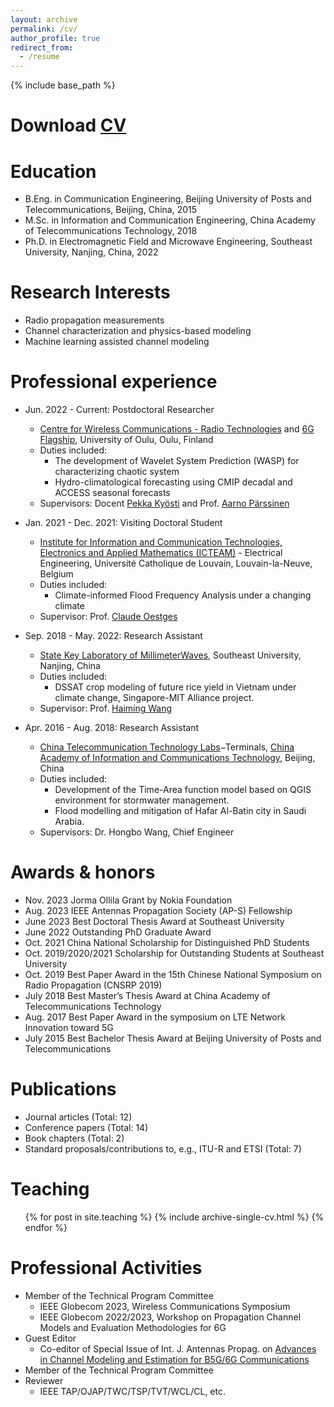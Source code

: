 ```yaml
---
layout: archive
permalink: /cv/
author_profile: true
redirect_from:
  - /resume
---
```


{% include base_path %}

Download [CV](http://peizezhang.github.io/files/FullCV_Peize.pdf)
======

Education
======
* B.Eng. in Communication Engineering, Beijing University of Posts and Telecommunications, Beijing, China, 2015
* M.Sc. in Information and Communication Engineering, China Academy of Telecommunications Technology, 2018
* Ph.D. in Electromagnetic Field and Microwave Engineering, Southeast University, Nanjing, China, 2022

Research Interests
======
* Radio propagation measurements
* Channel characterization and physics-based modeling
* Machine learning assisted channel modeling

Professional experience
======
* Jun. 2022 - Current: Postdoctoral Researcher
  * [Centre for Wireless Communications - Radio Technologies](https://www.oulu.fi/en/university/faculties-and-units/faculty-information-technology-and-electrical-engineering/cwc-radio-technologies) and [6G Flagship](https://www.6gflagship.com/), University of Oulu, Oulu, Finland
  * Duties included: 
	+ The development of Wavelet System Prediction (WASP) for characterizing chaotic system
    + Hydro-climatological forecasting using CMIP decadal and ACCESS seasonal forecasts
  * Supervisors: Docent [Pekka Kyösti](https://www.oulu.fi/en/researchers/pekka-kyosti) and Prof. [Aarno Pärssinen](https://www.oulu.fi/en/researchers/aarno-parssinen)

* Jan. 2021 - Dec. 2021: Visiting Doctoral Student
  * [Institute for Information and Communication Technologies, Electronics and Applied Mathematics (ICTEAM)](https://uclouvain.be/en/research-institutes/icteam) - Electrical Engineering, Université Catholique de Louvain, Louvain-la-Neuve, Belgium
  * Duties included: 
	  + Climate-informed Flood Frequency Analysis under a changing climate
  * Supervisor: Prof. [Claude Oestges](https://uclouvain.be/fr/repertoires/Claude.Oestges)

* Sep. 2018 - May. 2022: Research Assistant
  * [State Key Laboratory of MillimeterWaves](https://mmw.seu.edu.cn/), Southeast University, Nanjing, China
  * Duties included: 
	  + DSSAT crop modeling of future rice yield in Vietnam under climate change, Singapore-MIT Alliance project.
  * Supervisor: Prof. [Haiming Wang](https://scholar.google.com/citations?user=O-3ZwYwAAAAJ&hl=en)

* Apr. 2016 - Aug. 2018: Research Assistant
  * [China Telecommunication Technology Labs](http://www.chinattl.com/)−Terminals, [China Academy of Information and Communications Technology](http://www.caict.ac.cn/english/), Beijing, China
  * Duties included:
    + Development of the Time-Area function model based on QGIS environment for stormwater management.
    + Flood modelling and mitigation of Hafar Al-Batin city in Saudi Arabia.   
  * Supervisors: Dr. Hongbo Wang, Chief Engineer

Awards & honors
======
* Nov. 2023 Jorma Ollila Grant by Nokia Foundation
* Aug. 2023 IEEE Antennas Propagation Society (AP-S) Fellowship
* June 2023 Best Doctoral Thesis Award at Southeast University
* June 2022 Outstanding PhD Graduate Award
* Oct. 2021 China National Scholarship for Distinguished PhD Students
* Oct. 2019/2020/2021 Scholarship for Outstanding Students at Southeast University
* Oct. 2019 Best Paper Award in the 15th Chinese National Symposium on Radio Propagation (CNSRP 2019)
* July 2018 Best Master’s Thesis Award at China Academy of Telecommunications Technology
* Aug. 2017 Best Paper Award in the symposium on LTE Network Innovation toward 5G
* July 2015 Best Bachelor Thesis Award at Beijing University of Posts and Telecommunications

Publications
======
* Journal articles (Total: 12)
* Conference papers (Total: 14)
* Book chapters (Total: 2)
* Standard proposals/contributions to, e.g., ITU-R and ETSI (Total: 7)
  
Teaching
======
  <ul>{% for post in site.teaching %}
    {% include archive-single-cv.html %}
  {% endfor %}</ul>

Professional Activities
======
* Member of the Technical Program Committee
  + IEEE Globecom 2023, Wireless Communications Symposium
  + IEEE Globecom 2022/2023, Workshop on Propagation Channel Models and Evaluation Methodologies for 6G
* Guest Editor
  + Co-editor of Special Issue of Int. J. Antennas Propag. on [Advances in Channel Modeling and Estimation for B5G/6G Communications](https://www.hindawi.com/journals/ijap/si/545599/)
* Member of the Technical Program Committee
* Reviewer
  + IEEE TAP/OJAP/TWC/TSP/TVT/WCL/CL, etc.
